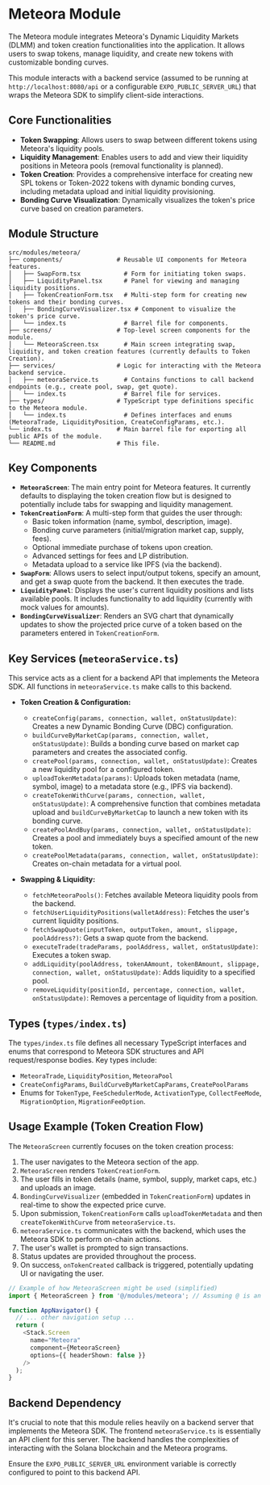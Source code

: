 # Meteora Module

The Meteora module integrates Meteora's Dynamic Liquidity Markets (DLMM) and token creation functionalities into the application. It allows users to swap tokens, manage liquidity, and create new tokens with customizable bonding curves.

This module interacts with a backend service (assumed to be running at `http://localhost:8080/api` or a configurable `EXPO_PUBLIC_SERVER_URL`) that wraps the Meteora SDK to simplify client-side interactions.

## Core Functionalities

- **Token Swapping**: Allows users to swap between different tokens using Meteora's liquidity pools.
- **Liquidity Management**: Enables users to add and view their liquidity positions in Meteora pools (removal functionality is planned).
- **Token Creation**: Provides a comprehensive interface for creating new SPL tokens or Token-2022 tokens with dynamic bonding curves, including metadata upload and initial liquidity provisioning.
- **Bonding Curve Visualization**: Dynamically visualizes the token's price curve based on creation parameters.

## Module Structure

```
src/modules/meteora/
├── components/               # Reusable UI components for Meteora features.
│   ├── SwapForm.tsx            # Form for initiating token swaps.
│   ├── LiquidityPanel.tsx      # Panel for viewing and managing liquidity positions.
│   ├── TokenCreationForm.tsx   # Multi-step form for creating new tokens and their bonding curves.
│   ├── BondingCurveVisualizer.tsx # Component to visualize the token's price curve.
│   └── index.ts                # Barrel file for components.
├── screens/                  # Top-level screen components for the module.
│   └── MeteoraScreen.tsx       # Main screen integrating swap, liquidity, and token creation features (currently defaults to Token Creation).
├── services/                 # Logic for interacting with the Meteora backend service.
│   ├── meteoraService.ts       # Contains functions to call backend endpoints (e.g., create pool, swap, get quote).
│   └── index.ts                # Barrel file for services.
├── types/                    # TypeScript type definitions specific to the Meteora module.
│   └── index.ts                # Defines interfaces and enums (MeteoraTrade, LiquidityPosition, CreateConfigParams, etc.).
└── index.ts                  # Main barrel file for exporting all public APIs of the module.
└── README.md                 # This file.
```

## Key Components

- **`MeteoraScreen`**: The main entry point for Meteora features. It currently defaults to displaying the token creation flow but is designed to potentially include tabs for swapping and liquidity management.
- **`TokenCreationForm`**: A multi-step form that guides the user through:
    - Basic token information (name, symbol, description, image).
    - Bonding curve parameters (initial/migration market cap, supply, fees).
    - Optional immediate purchase of tokens upon creation.
    - Advanced settings for fees and LP distribution.
    - Metadata upload to a service like IPFS (via the backend).
- **`SwapForm`**: Allows users to select input/output tokens, specify an amount, and get a swap quote from the backend. It then executes the trade.
- **`LiquidityPanel`**: Displays the user's current liquidity positions and lists available pools. It includes functionality to add liquidity (currently with mock values for amounts).
- **`BondingCurveVisualizer`**: Renders an SVG chart that dynamically updates to show the projected price curve of a token based on the parameters entered in `TokenCreationForm`.

## Key Services (`meteoraService.ts`)

This service acts as a client for a backend API that implements the Meteora SDK. All functions in `meteoraService.ts` make calls to this backend.

- **Token Creation & Configuration:**
    - `createConfig(params, connection, wallet, onStatusUpdate)`: Creates a new Dynamic Bonding Curve (DBC) configuration.
    - `buildCurveByMarketCap(params, connection, wallet, onStatusUpdate)`: Builds a bonding curve based on market cap parameters and creates the associated config.
    - `createPool(params, connection, wallet, onStatusUpdate)`: Creates a new liquidity pool for a configured token.
    - `uploadTokenMetadata(params)`: Uploads token metadata (name, symbol, image) to a metadata store (e.g., IPFS via backend).
    - `createTokenWithCurve(params, connection, wallet, onStatusUpdate)`: A comprehensive function that combines metadata upload and `buildCurveByMarketCap` to launch a new token with its bonding curve.
    - `createPoolAndBuy(params, connection, wallet, onStatusUpdate)`: Creates a pool and immediately buys a specified amount of the new token.
    - `createPoolMetadata(params, connection, wallet, onStatusUpdate)`: Creates on-chain metadata for a virtual pool.

- **Swapping & Liquidity:**
    - `fetchMeteoraPools()`: Fetches available Meteora liquidity pools from the backend.
    - `fetchUserLiquidityPositions(walletAddress)`: Fetches the user's current liquidity positions.
    - `fetchSwapQuote(inputToken, outputToken, amount, slippage, poolAddress?)`: Gets a swap quote from the backend.
    - `executeTrade(tradeParams, poolAddress, wallet, onStatusUpdate)`: Executes a token swap.
    - `addLiquidity(poolAddress, tokenAAmount, tokenBAmount, slippage, connection, wallet, onStatusUpdate)`: Adds liquidity to a specified pool.
    - `removeLiquidity(positionId, percentage, connection, wallet, onStatusUpdate)`: Removes a percentage of liquidity from a position.

## Types (`types/index.ts`)

The `types/index.ts` file defines all necessary TypeScript interfaces and enums that correspond to Meteora SDK structures and API request/response bodies. Key types include:
- `MeteoraTrade`, `LiquidityPosition`, `MeteoraPool`
- `CreateConfigParams`, `BuildCurveByMarketCapParams`, `CreatePoolParams`
- Enums for `TokenType`, `FeeSchedulerMode`, `ActivationType`, `CollectFeeMode`, `MigrationOption`, `MigrationFeeOption`.

## Usage Example (Token Creation Flow)

The `MeteoraScreen` currently focuses on the token creation process:

1.  The user navigates to the Meteora section of the app.
2.  `MeteoraScreen` renders `TokenCreationForm`.
3.  The user fills in token details (name, symbol, supply, market caps, etc.) and uploads an image.
4.  `BondingCurveVisualizer` (embedded in `TokenCreationForm`) updates in real-time to show the expected price curve.
5.  Upon submission, `TokenCreationForm` calls `uploadTokenMetadata` and then `createTokenWithCurve` from `meteoraService.ts`.
6.  `meteoraService.ts` communicates with the backend, which uses the Meteora SDK to perform on-chain actions.
7.  The user's wallet is prompted to sign transactions.
8.  Status updates are provided throughout the process.
9.  On success, `onTokenCreated` callback is triggered, potentially updating UI or navigating the user.

```typescript
// Example of how MeteoraScreen might be used (simplified)
import { MeteoraScreen } from '@/modules/meteora'; // Assuming @ is an alias for src

function AppNavigator() {
  // ... other navigation setup ...
  return (
    <Stack.Screen
      name="Meteora"
      component={MeteoraScreen}
      options={{ headerShown: false }}
    />
  );
}
```

## Backend Dependency

It's crucial to note that this module relies heavily on a backend server that implements the Meteora SDK. The frontend `meteoraService.ts` is essentially an API client for this server. The backend handles the complexities of interacting with the Solana blockchain and the Meteora programs.

Ensure the `EXPO_PUBLIC_SERVER_URL` environment variable is correctly configured to point to this backend API. 
